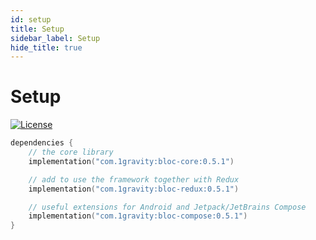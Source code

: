```yaml
---
id: setup
title: Setup
sidebar_label: Setup
hide_title: true
---
```


# Setup

[![License](https://img.shields.io/badge/License-Apache%202.0-blue.svg)](http://www.apache.org/licenses/LICENSE-2.0)

```kotlin
dependencies {
    // the core library
    implementation("com.1gravity:bloc-core:0.5.1")

    // add to use the framework together with Redux
    implementation("com.1gravity:bloc-redux:0.5.1")

    // useful extensions for Android and Jetpack/JetBrains Compose
    implementation("com.1gravity:bloc-compose:0.5.1")
}
```
